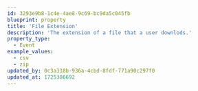 ```yaml
---
id: 3293e9b8-1c4e-4ae8-9c69-bc9da5c045fb
blueprint: property
title: 'File Extension'
description: 'The extension of a file that a user downlods.'
property_type:
  - Event
example_values:
  - csv
  - zip
updated_by: 0c3a318b-936a-4cbd-8fdf-771a90c297f0
updated_at: 1725386692
---
```

